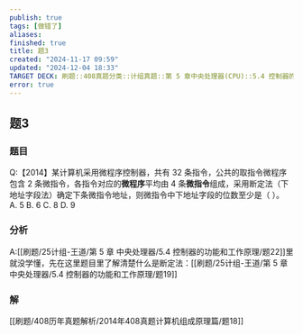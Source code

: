 ```yaml
---
publish: true
tags: [做错了]
aliases: 
finished: true
title: 题3
created: "2024-11-17 09:59"
updated: "2024-12-04 18:33"
TARGET DECK: 刷题::408真题分类::计组真题::第 5 章中央处理器(CPU)::5.4 控制器的功能和工作原理::题3
error: true
---
```

## 题3
### 题目
Q:【2014】某计算机采用微程序控制器，共有 32 条指令，公共的取指令微程序包含 2 条微指令，各指令对应的**微程序**平均由 4 条**微指令**组成，采用断定法（下地址字段法）确定下条微指令地址，则微指令中下地址字段的位数至少是（ ）。
A. 5
B. 6
C. 8
D. 9
### 分析
A:[[刷题/25计组-王道/第 5 章 中央处理器/5.4 控制器的功能和工作原理/题22]]里就没学懂，先在这里题目里了解清楚什么是断定法：[[刷题/25计组-王道/第 5 章 中央处理器/5.4 控制器的功能和工作原理/题19]]
### 解
[[刷题/408历年真题解析/2014年408真题计算机组成原理篇/题18]]